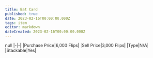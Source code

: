 ```yaml
---
title: Bat Card
published: true
date: 2023-02-16T00:00:00.000Z
tags: item
editor: markdown
dateCreated: 2023-02-16T00:00:00.000Z
---
```


null
|-|-|
|Purchase Price|6,000 Flips|
|Sell Price|3,000 Flips|
|Type|N/A|
|Stackable|Yes|

